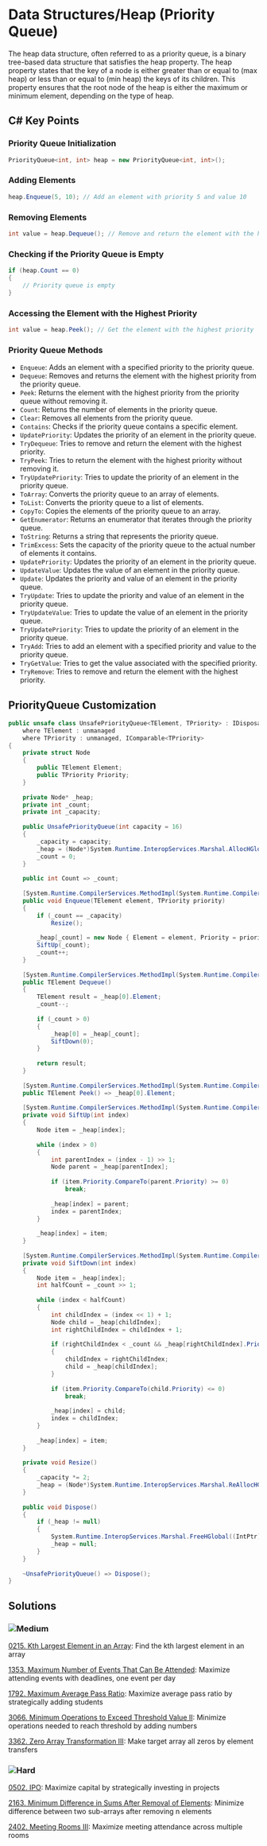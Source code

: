# Data Structures/Heap (Priority Queue)

The heap data structure, often referred to as a priority queue, is a binary tree-based data structure that satisfies the heap property. The heap property states that the key of a node is either greater than or equal to (max heap) or less than or equal to (min heap) the keys of its children. This property ensures that the root node of the heap is either the maximum or minimum element, depending on the type of heap.

## C# Key Points

### Priority Queue Initialization

```csharp
PriorityQueue<int, int> heap = new PriorityQueue<int, int>();
```

### Adding Elements

```csharp
heap.Enqueue(5, 10); // Add an element with priority 5 and value 10
```

### Removing Elements

```csharp
int value = heap.Dequeue(); // Remove and return the element with the highest priority
```

### Checking if the Priority Queue is Empty

```csharp
if (heap.Count == 0)
{
    // Priority queue is empty
}
```

### Accessing the Element with the Highest Priority

```csharp
int value = heap.Peek(); // Get the element with the highest priority
```

### Priority Queue Methods

- `Enqueue`: Adds an element with a specified priority to the priority queue.
- `Dequeue`: Removes and returns the element with the highest priority from the priority queue.
- `Peek`: Returns the element with the highest priority from the priority queue without removing it.
- `Count`: Returns the number of elements in the priority queue.
- `Clear`: Removes all elements from the priority queue.
- `Contains`: Checks if the priority queue contains a specific element.
- `UpdatePriority`: Updates the priority of an element in the priority queue.
- `TryDequeue`: Tries to remove and return the element with the highest priority.
- `TryPeek`: Tries to return the element with the highest priority without removing it.
- `TryUpdatePriority`: Tries to update the priority of an element in the priority queue.
- `ToArray`: Converts the priority queue to an array of elements.
- `ToList`: Converts the priority queue to a list of elements.
- `CopyTo`: Copies the elements of the priority queue to an array.
- `GetEnumerator`: Returns an enumerator that iterates through the priority queue.
- `ToString`: Returns a string that represents the priority queue.
- `TrimExcess`: Sets the capacity of the priority queue to the actual number of elements it contains.
- `UpdatePriority`: Updates the priority of an element in the priority queue.
- `UpdateValue`: Updates the value of an element in the priority queue.
- `Update`: Updates the priority and value of an element in the priority queue.
- `TryUpdate`: Tries to update the priority and value of an element in the priority queue.
- `TryUpdateValue`: Tries to update the value of an element in the priority queue.
- `TryUpdatePriority`: Tries to update the priority of an element in the priority queue.
- `TryAdd`: Tries to add an element with a specified priority and value to the priority queue.
- `TryGetValue`: Tries to get the value associated with the specified priority.
- `TryRemove`: Tries to remove and return the element with the highest priority.

## PriorityQueue Customization
```csharp
public unsafe class UnsafePriorityQueue<TElement, TPriority> : IDisposable 
    where TElement : unmanaged 
    where TPriority : unmanaged, IComparable<TPriority>
{
    private struct Node
    {
        public TElement Element;
        public TPriority Priority;
    }
    
    private Node* _heap;
    private int _count;
    private int _capacity;
    
    public UnsafePriorityQueue(int capacity = 16)
    {
        _capacity = capacity;
        _heap = (Node*)System.Runtime.InteropServices.Marshal.AllocHGlobal(capacity * sizeof(Node));
        _count = 0;
    }
    
    public int Count => _count;
    
    [System.Runtime.CompilerServices.MethodImpl(System.Runtime.CompilerServices.MethodImplOptions.AggressiveInlining)]
    public void Enqueue(TElement element, TPriority priority)
    {
        if (_count == _capacity)
            Resize();
            
        _heap[_count] = new Node { Element = element, Priority = priority };
        SiftUp(_count);
        _count++;
    }
    
    [System.Runtime.CompilerServices.MethodImpl(System.Runtime.CompilerServices.MethodImplOptions.AggressiveInlining)]
    public TElement Dequeue()
    {
        TElement result = _heap[0].Element;
        _count--;
        
        if (_count > 0)
        {
            _heap[0] = _heap[_count];
            SiftDown(0);
        }
        
        return result;
    }
    
    [System.Runtime.CompilerServices.MethodImpl(System.Runtime.CompilerServices.MethodImplOptions.AggressiveInlining)]
    public TElement Peek() => _heap[0].Element;
    
    [System.Runtime.CompilerServices.MethodImpl(System.Runtime.CompilerServices.MethodImplOptions.AggressiveInlining)]
    private void SiftUp(int index)
    {
        Node item = _heap[index];
        
        while (index > 0)
        {
            int parentIndex = (index - 1) >> 1;
            Node parent = _heap[parentIndex];
            
            if (item.Priority.CompareTo(parent.Priority) >= 0)
                break;
                
            _heap[index] = parent;
            index = parentIndex;
        }
        
        _heap[index] = item;
    }
    
    [System.Runtime.CompilerServices.MethodImpl(System.Runtime.CompilerServices.MethodImplOptions.AggressiveInlining)]
    private void SiftDown(int index)
    {
        Node item = _heap[index];
        int halfCount = _count >> 1;
        
        while (index < halfCount)
        {
            int childIndex = (index << 1) + 1;
            Node child = _heap[childIndex];
            int rightChildIndex = childIndex + 1;
            
            if (rightChildIndex < _count && _heap[rightChildIndex].Priority.CompareTo(child.Priority) < 0)
            {
                childIndex = rightChildIndex;
                child = _heap[childIndex];
            }
            
            if (item.Priority.CompareTo(child.Priority) <= 0)
                break;
                
            _heap[index] = child;
            index = childIndex;
        }
        
        _heap[index] = item;
    }
    
    private void Resize()
    {
        _capacity *= 2;
        _heap = (Node*)System.Runtime.InteropServices.Marshal.ReAllocHGlobal((IntPtr)_heap, (IntPtr)(_capacity * sizeof(Node)));
    }
    
    public void Dispose()
    {
        if (_heap != null)
        {
            System.Runtime.InteropServices.Marshal.FreeHGlobal((IntPtr)_heap);
            _heap = null;
        }
    }
    
    ~UnsafePriorityQueue() => Dispose();
}
```

## Solutions

### ![Medium](https://img.shields.io/badge/Medium-fac31d)

[0215. Kth Largest Element in an Array](/Data%20Structures%2FHeap%20%28Priority%20Queue%29%2F0215.%20Kth%20Largest%20Element%20in%20an%20Array): Find the kth largest element in an array

[1353. Maximum Number of Events That Can Be Attended](/Data%20Structures%2FHeap%20%28Priority%20Queue%29%2F1353.%20Maximum%20Number%20of%20Events%20That%20Can%20Be%20Attended): Maximize attending events with deadlines, one event per day

[1792. Maximum Average Pass Ratio](/Data%20Structures%2FHeap%20%28Priority%20Queue%29%2F1792.%20Maximum%20Average%20Pass%20Ratio): Maximize average pass ratio by strategically adding students

[3066. Minimum Operations to Exceed Threshold Value II](/Data%20Structures%2FHeap%20%28Priority%20Queue%29%2F3066.%20Minimum%20Operations%20to%20Exceed%20Threshold%20Value%20II): Minimize operations needed to reach threshold by adding numbers

[3362. Zero Array Transformation III](/Data%20Structures%2FHeap%20%28Priority%20Queue%29%2F3362.%20Zero%20Array%20Transformation%20III): Make target array all zeros by element transfers

### ![Hard](https://img.shields.io/badge/Hard-f8615c)

[0502. IPO](/Data%20Structures%2FHeap%20%28Priority%20Queue%29%2F0502.%20IPO): Maximize capital by strategically investing in projects

[2163. Minimum Difference in Sums After Removal of Elements](/Data%20Structures%2FHeap%20%28Priority%20Queue%29%2F2163.%20Minimum%20Difference%20in%20Sums%20After%20Removal%20of%20Elements): Minimize difference between two sub-arrays after removing n elements

[2402. Meeting Rooms III](/Data%20Structures%2FHeap%20%28Priority%20Queue%29%2F2402.%20Meeting%20Rooms%20III): Maximize meeting attendance across multiple rooms
